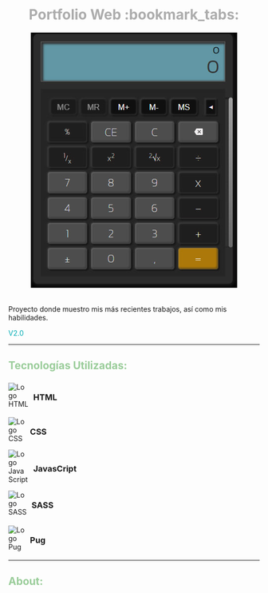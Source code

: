 <h1 style="text-align: center; color:#ACACAC"> Portfolio Web :bookmark_tabs: </h1>
<div style="text-align: center"> 
    <img src="./assets/photos/project_1.jpg"/>
</div>
<br>
<p>Proyecto donde muestro mis más recientes trabajos, así como mis habilidades.</p> 
<span style="color:#00ACB4">V2.0</span>

------------
<h2 style="color:#99CC99" >Tecnologías Utilizadas:</h2>
<div  style="width:40px; display:flex; flex-direction:column; gap:10px">
    <div style="display:flex; align-items:center; gap:10px">
        <img src="https://www.w3.org/html/logo/downloads/HTML5_Badge.svg" title="Logo HTML"/>
        <h3>HTML</h3>
    </div>
    <div style="display:flex; align-items:center; gap:10px">
        <img src="https://upload.wikimedia.org/wikipedia/commons/6/62/CSS3_logo.svg" title="Logo CSS"/>
        <h3>CSS</h3>
    </div>
    <div style="display:flex; align-items:center; gap:10px">
        <img src="https://upload.wikimedia.org/wikipedia/commons/6/6a/JavaScript-logo.png" title="Logo JavaScript"/>
        <h3>JavasCript</h3>
    </div>
    <div style="display:flex; align-items:center; gap:10px">
        <img src="https://sass-lang.com/assets/img/logos/logo-b6e1ef6e.svg" title="Logo SASS"/>
        <h3>SASS</h3>
    </div>
    <div style="display:flex; align-items:center; gap:10px">
        <img src="https://cdn.worldvectorlogo.com/logos/pug.svg" title="Logo Pug"/>
        <h3>Pug</h3>
    </div>
</div>

----
<h2 style="color:#99CC99" >About:</h2>
